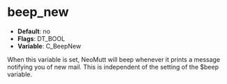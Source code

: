 # beep_new

- **Default**: no
- **Flags**: DT_BOOL
- **Variable**: C_BeepNew

When this variable is set, NeoMutt will beep whenever it prints a message
notifying you of new mail.  This is independent of the setting of the
$beep variable.
